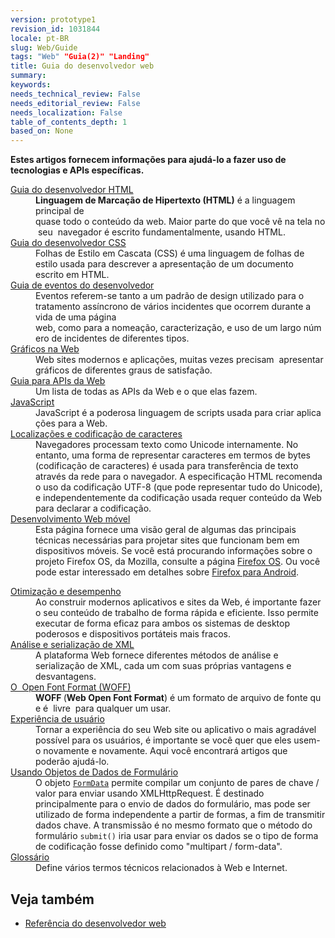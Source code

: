 ```yaml
---
version: prototype1
revision_id: 1031844
locale: pt-BR
slug: Web/Guide
tags: "Web" "Guia(2)" "Landing"
title: Guia do desenvolvedor web
summary: 
keywords: 
needs_technical_review: False
needs_editorial_review: False
needs_localization: False
table_of_contents_depth: 1
based_on: None
---
```

<p><span class="seoSummary"><strong>Estes artigos fornecem informações para ajudá-lo a fazer uso de tecnologias e APIs específicas.</strong></span></p>

<div class="row topicpage-table">
<div class="section">
<dl>
 <dt class="landingPageList"><a href="https://developer.mozilla.org/en-US/docs/Web/Guide/HTML">Guia do desenvolvedor HTML</a></dt>
 <dd class="landingPageList"><strong>Linguagem de Marcação de Hipertexto</strong><strong> (HTML)</strong>&nbsp;é&nbsp;a linguagem principal de quase&nbsp;todo&nbsp;o&nbsp;conteúdo&nbsp;da&nbsp;web.&nbsp;Maior&nbsp;parte&nbsp;do&nbsp;que&nbsp;você&nbsp;vê&nbsp;na&nbsp;tela&nbsp;no&nbsp;seu &nbsp;navegador é&nbsp;escrito fundamentalmente, usando HTML.</dd>
 <dt class="landingPageList"><a href="https://developer.mozilla.org/en-US/docs/Web/Guide/CSS">Guia do desenvolvedor CSS</a></dt>
 <dd class="landingPageList">Folhas de Estilo&nbsp;em Cascata (CSS) é&nbsp;uma&nbsp;linguagem de&nbsp;folhas de estilo&nbsp;usada para&nbsp;descrever&nbsp;a&nbsp;apresentação&nbsp;de&nbsp;um documento escrito&nbsp;em&nbsp;HTML.</dd>
 <dt class="landingPageList"><a href="https://developer.mozilla.org/en-US/docs/Web/Guide/Events">Guia de eventos do desenvolvedor</a></dt>
 <dd class="landingPageList">Eventos referem-se tanto a um padrão de design utilizado para o tratamento assíncrono&nbsp;de vários incidentes que ocorrem durante a vida de uma página web,&nbsp;como&nbsp;para&nbsp;a&nbsp;nomeação,&nbsp;caracterização,&nbsp;e&nbsp;uso&nbsp;de&nbsp;um&nbsp;largo&nbsp;número&nbsp;de&nbsp;incidentes de&nbsp;diferentes tipos.</dd>
 <dt class="landingPageList"><a href="https://developer.mozilla.org/en-US/docs/Web/Guide/Graphics">Gráficos na&nbsp;Web</a></dt>
 <dd class="landingPageList">Web sites modernos e&nbsp;aplicações, muitas vezes precisam&nbsp;&nbsp;apresentar gráficos de diferentes graus de satisfação.</dd>
 <dt class="landingPageList"><a href="https://developer.mozilla.org/en-US/docs/Web/Guide/API">Guia para&nbsp;APIs da Web</a></dt>
 <dd class="landingPageList">Um lista de todas&nbsp;as APIs da Web e&nbsp;o que&nbsp;elas fazem.</dd>
 <dt><a href="https://developer.mozilla.org/en-US/docs/JavaScript" title="/en-US/docs/JavaScript">JavaScript</a></dt>
 <dd>JavaScript&nbsp;é&nbsp;a&nbsp;poderosa&nbsp;linguagem&nbsp;de&nbsp;scripts&nbsp;usada&nbsp;para&nbsp;criar&nbsp;aplicações&nbsp;para&nbsp;a&nbsp;Web.</dd>
 <dt class="landingPageList"><a href="https://developer.mozilla.org/en-US/docs/Localizations_and_character_encodings">Localizações e codificação de caracteres</a></dt>
 <dd class="landingPageList">Navegadores processam texto como Unicode internamente. No entanto, uma forma de representar caracteres em termos de bytes (codificação de caracteres) é usada para transferência de texto através da rede para o navegador.&nbsp;A especificação HTML recomenda o uso da codificação UTF-8 (que pode representar tudo do Unicode), e independentemente da codificação usada requer conteúdo da Web para declarar&nbsp;a codificação.</dd>
 <dt class="landingPageList"><a href="https://developer.mozilla.org/en-US/docs/Web/Guide/Mobile">Desenvolvimento Web móvel</a></dt>
 <dd class="landingPageList">Esta página fornece uma visão geral de algumas das principais técnicas necessárias para projetar sites que funcionam bem em dispositivos móveis. Se você está procurando informações sobre o projeto Firefox OS, da Mozilla, consulte a página&nbsp;<a href="https://developer.mozilla.org/en/Mozilla/Firefox_OS" title="Boot to Gecko">Firefox OS</a>. Ou você pode estar interessado em detalhes sobre <a href="https://developer.mozilla.org/en/Mozilla/Firefox_for_Android">Firefox para&nbsp;Android</a>.</dd>
</dl>
</div>

<div class="section">
<dl>
 <dt class="landingPageList"><a href="https://developer.mozilla.org/en-US/docs/Web/Guide/Performance">Otimização e desempenho</a></dt>
 <dd class="landingPageList">Ao construir modernos aplicativos e sites da Web, é importante fazer o seu conteúdo de trabalho de forma rápida e eficiente. Isso permite executar de forma eficaz para ambos os sistemas de desktop poderosos e dispositivos portáteis mais fracos.</dd>
 <dt class="landingPageList"><a href="https://developer.mozilla.org/en-US/docs/Web/Guide/Parsing_and_serializing_XML">Análise e serialização de XML</a></dt>
 <dd class="landingPageList">A plataforma Web fornece diferentes métodos de análise e serialização de XML, cada um com suas próprias vantagens e desvantagens.</dd>
 <dt class="landingPageList"><a href="https://developer.mozilla.org/en-US/docs/Web/Guide/WOFF">O &nbsp;Open Font Format (WOFF)</a></dt>
 <dd class="landingPageList"><strong>WOFF&nbsp;</strong>(<strong>Web&nbsp;Open&nbsp;Font&nbsp;Format</strong>)&nbsp;é&nbsp;um&nbsp;formato&nbsp;de&nbsp;arquivo&nbsp;de&nbsp;fonte&nbsp;que&nbsp;é&nbsp;&nbsp;livre&nbsp; para&nbsp;qualquer um usar.</dd>
 <dt class="landingPageList"><a href="https://developer.mozilla.org/en-US/docs/Web/Guide/User_experience">Experiência de usuário</a></dt>
 <dd class="landingPageList">Tornar a experiência do seu Web site ou aplicativo o mais agradável possível para os usuários, é importante se você quer que eles usem-o novamente e novamente. Aqui você encontrará artigos que poderão&nbsp;ajudá-lo.</dd>
 <dt class="landingPageList"><a href="https://developer.mozilla.org/en-US/docs/Web/Guide/Using_FormData_Objects">Usando Objetos de Dados de Formulário</a></dt>
 <dd class="landingPageList">O objeto&nbsp;<a href="https://developer.mozilla.org/en/DOM/XMLHttpRequest/FormData"><code>FormData</code></a> permite compilar um conjunto de pares de chave / valor para enviar usando XMLHttpRequest. É destinado principalmente para o envio de dados do formulário, mas pode ser utilizado de forma independente a partir de formas, a fim de transmitir dados chave. A transmissão é no mesmo formato que o método do formulário <code>submit()</code> iria usar para enviar os dados se o tipo de forma de codificação fosse&nbsp;definido&nbsp;como "multipart / form-data".</dd>
 <dt class="landingPageList"><a href="/en-US/docs/Glossary">Glossário</a></dt>
 <dd class="landingPageList">Define&nbsp;vários termos técnicos relacionados à Web e Internet.</dd>
</dl>
</div>
</div>

<h2 id="Veja_também">Veja também</h2>

<ul>
 <li><a href="/en-US/docs/Web/Reference" title="/en-US/docs/Web/Reference">Referência do desenvolvedor web</a></li>
</ul>

